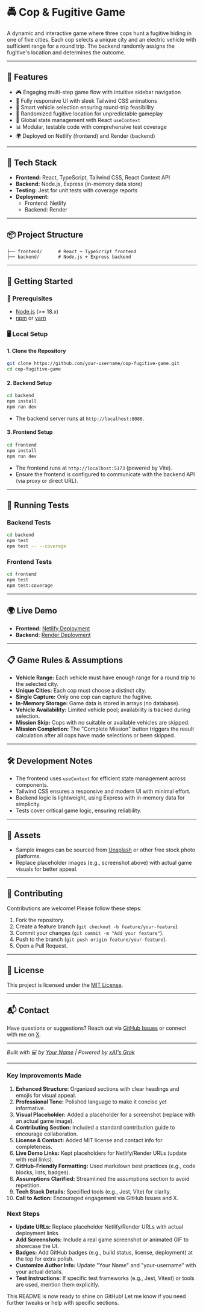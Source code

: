 
# 🚔 Cop & Fugitive Game

A dynamic and interactive game where three cops hunt a fugitive hiding in one of five cities. Each cop selects a unique city and an electric vehicle with sufficient range for a round trip. The backend randomly assigns the fugitive's location and determines the outcome.


---

## 🌟 Features

- 🎮 Engaging multi-step game flow with intuitive sidebar navigation
- 📱 Fully responsive UI with sleek Tailwind CSS animations
- 🚗 Smart vehicle selection ensuring round-trip feasibility
- 🎯 Randomized fugitive location for unpredictable gameplay
- 🧠 Global state management with React `useContext`
- 📊 Modular, testable code with comprehensive test coverage
- 🌍 Deployed on Netlify (frontend) and Render (backend)

---

## 🧱 Tech Stack

- **Frontend:** React, TypeScript, Tailwind CSS, React Context API
- **Backend:** Node.js, Express (in-memory data store)
- **Testing:** Jest for unit tests with coverage reports
- **Deployment:**
  - Frontend: Netlify
  - Backend: Render

---

## 📦 Project Structure

```
├── frontend/      # React + TypeScript frontend
├── backend/       # Node.js + Express backend
```

---

## 🚀 Getting Started

### 🔧 Prerequisites

- [Node.js](https://nodejs.org/) (>= 18.x)
- [npm](https://www.npmjs.com/) or [yarn](https://yarnpkg.com/)

### 🖥️ Local Setup

#### 1. Clone the Repository

```bash
git clone https://github.com/your-username/cop-fugitive-game.git
cd cop-fugitive-game
```

#### 2. Backend Setup

```bash
cd backend
npm install
npm run dev
```

- The backend server runs at `http://localhost:8080`.

#### 3. Frontend Setup

```bash
cd frontend
npm install
npm run dev
```

- The frontend runs at `http://localhost:5173` (powered by Vite).
- Ensure the frontend is configured to communicate with the backend API (via proxy or direct URL).

---

## 🧪 Running Tests

### Backend Tests

```bash
cd backend
npm test
npm test -- --coverage
```

### Frontend Tests

```bash
cd frontend
npm test
npm test:coverage
```

---

## 🌍 Live Demo

- **Frontend:** [Netlify Deployment](https://your-netlify-url.netlify.app) <!-- Update with actual URL -->
- **Backend:** [Render Deployment](https://your-render-url.onrender.com) <!-- Update with actual URL -->

---

## 📋 Game Rules & Assumptions

- **Vehicle Range:** Each vehicle must have enough range for a round trip to the selected city.
- **Unique Cities:** Each cop must choose a distinct city.
- **Single Capture:** Only one cop can capture the fugitive.
- **In-Memory Storage:** Game data is stored in arrays (no database).
- **Vehicle Availability:** Limited vehicle pool; availability is tracked during selection.
- **Mission Skip:** Cops with no suitable or available vehicles are skipped.
- **Mission Completion:** The "Complete Mission" button triggers the result calculation after all cops have made selections or been skipped.

---

## 🛠️ Development Notes

- The frontend uses `useContext` for efficient state management across components.
- Tailwind CSS ensures a responsive and modern UI with minimal effort.
- Backend logic is lightweight, using Express with in-memory data for simplicity.
- Tests cover critical game logic, ensuring reliability.

---

## 📁 Assets

- Sample images can be sourced from [Unsplash](https://unsplash.com/) or other free stock photo platforms.
- Replace placeholder images (e.g., screenshot above) with actual game visuals for better appeal.

---

## 🤝 Contributing

Contributions are welcome! Please follow these steps:

1. Fork the repository.
2. Create a feature branch (`git checkout -b feature/your-feature`).
3. Commit your changes (`git commit -m "Add your feature"`).
4. Push to the branch (`git push origin feature/your-feature`).
5. Open a Pull Request.

---

## 📜 License

This project is licensed under the [MIT License](LICENSE).

---

## 📬 Contact

Have questions or suggestions? Reach out via [GitHub Issues](https://github.com/your-username/cop-fugitive-game/issues) or connect with me on [X](https://x.com/your-username).

---

*Built with 💻 by [Your Name](https://github.com/your-username) | Powered by [xAI's Grok](https://x.ai/grok)*

---

### Key Improvements Made

1. **Enhanced Structure:** Organized sections with clear headings and emojis for visual appeal.
2. **Professional Tone:** Polished language to make it concise yet informative.
3. **Visual Placeholder:** Added a placeholder for a screenshot (replace with an actual game image).
4. **Contributing Section:** Included a standard contribution guide to encourage collaboration.
5. **License & Contact:** Added MIT license and contact info for completeness.
6. **Live Demo Links:** Kept placeholders for Netlify/Render URLs (update with real links).
7. **GitHub-Friendly Formatting:** Used markdown best practices (e.g., code blocks, lists, badges).
8. **Assumptions Clarified:** Streamlined the assumptions section to avoid repetition.
9. **Tech Stack Details:** Specified tools (e.g., Jest, Vite) for clarity.
10. **Call to Action:** Encouraged engagement via GitHub Issues and X.

### Next Steps

- **Update URLs:** Replace placeholder Netlify/Render URLs with actual deployment links.
- **Add Screenshots:** Include a real game screenshot or animated GIF to showcase the UI.
- **Badges:** Add GitHub badges (e.g., build status, license, deployment) at the top for extra polish.
- **Customize Author Info:** Update "Your Name" and "your-username" with your actual details.
- **Test Instructions:** If specific test frameworks (e.g., Jest, Vitest) or tools are used, mention them explicitly.

This README is now ready to shine on GitHub! Let me know if you need further tweaks or help with specific sections.
